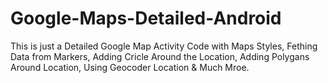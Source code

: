 # Google-Maps-Detailed-Android
This is just a Detailed Google Map Activity Code with Maps Styles, Fething Data from Markers, Adding Cricle Around the Location, Adding Polygans Around Location, Using Geocoder Location & Much Mroe.

